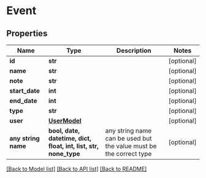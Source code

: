 # Event



## Properties
Name | Type | Description | Notes
------------ | ------------- | ------------- | -------------
**id** | **str** |  | [optional] 
**name** | **str** |  | [optional] 
**note** | **str** |  | [optional] 
**start_date** | **int** |  | [optional] 
**end_date** | **int** |  | [optional] 
**type** | **str** |  | [optional] 
**user** | [**UserModel**](UserModel.md) |  | [optional] 
**any string name** | **bool, date, datetime, dict, float, int, list, str, none_type** | any string name can be used but the value must be the correct type | [optional]

[[Back to Model list]](../README.md#documentation-for-models) [[Back to API list]](../README.md#documentation-for-api-endpoints) [[Back to README]](../README.md)


